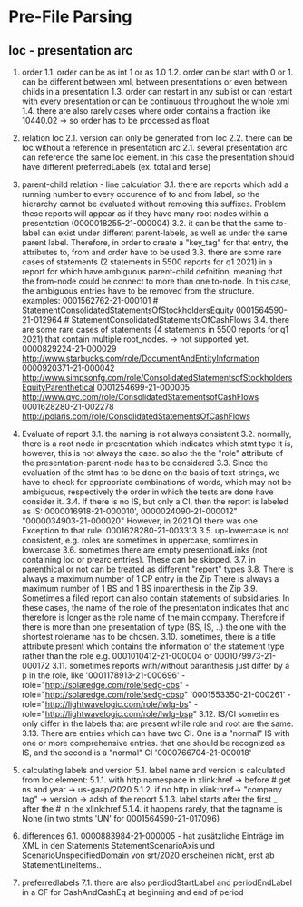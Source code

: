 # Pre-File Parsing
## loc - presentation arc

1. order
1.1. order can be as int 1 or as 1.0
1.2. order can be start with 0 or 1. can be different between xml, between presentations or even between childs in a presentation
1.3. order can restart in any sublist or can restart with every presentation or can be continuous throughout the whole xml
1.4. there are also rarely cases where order contains a fraction like 10440.02 -> so order has to be processed as float

2. relation loc
2.1. version can only be generated from loc
2.2. there can be loc without a reference in presentation arc
2.1. several presentation arc can reference the same loc element. in this case the presentation should have different preferredLabels (ex. total and terse)

3. parent-child relation - line calculation
3.1. there are reports which add a running number to every occurence of to and from label, so the
     hierarchy cannot be evaluated without removing this suffixes. Problem these reports will appear as if they
     have many root nodes within a presentation (0000018255-21-000004)
3.2. it can be that the same to-label can exist under different parent-labels, as well as under the 
     same parent label. Therefore, in order to create a "key_tag" for that entry, the attributes to, from and order
     have to be used
3.3. there are some rare cases of statements (2 statements in 5500 reports for q1 2021) in a report for which have ambiguous parent-child defnition, meaning
     that the from-node could be connect to more than one to-node. In this case, the ambiguous entries have
     to be removed from the structure.
     examples: 0001562762-21-000101 # StatementConsolidatedStatementsOfStockholdersEquity
               0001564590-21-012964 # StatementConsolidatedStatementsOfCashFlows
3.4. there are some rare cases of statements (4 statements in 5500 reports for q1 2021) that contain multiple root_nodes.
     -> not supported yet.
     0000829224-21-000029 http://www.starbucks.com/role/DocumentAndEntityInformation
     0000920371-21-000042 http://www.simpsonfg.com/role/ConsolidatedStatementsofStockholdersEquityParenthetical
     0001254699-21-000005 http://www.qvc.com/role/ConsolidatedStatementsofCashFlows
     0001628280-21-002278 http://polaris.com/role/ConsolidatedStatementsOfCashFlows     

    
4. Evaluate of report
3.1. the naming is not always consistent
3.2. normally, there is a root node in presentation which indicates which stmt type it is, however, this is not
     always the case. so also the the "role" attribute of the presentation-parent-node has to be considered
3.3. Since the evaluation of the stmt has to be done on the basis of text-strings, we have to check for appropriate
     combinations of words, which may not be ambiguous, respectively the order in which the tests are done have
     consider it.
3.4. If there is no IS, but only a CI, then the report is labeled as IS: 0000016918-21-000010', 0000024090-21-000012" "0000034903-21-000020"
     However, in 2021 Q1 there was one Exception to that rule: 0001628280-21-003313
3.5. up-lowercase is not consistent, e.g. roles are sometimes in uppercase, somtimes in lowercase
3.6. sometimes there are empty presentionatLinks (not containing loc or prearc entries). These can be skipped.
3.7. in parenthical or not can be treated as different "report" types
3.8. There is always a maximum number of 1 CP entry in the Zip
     There is always a maximum number of 1 BS and 1 BS inparenthesis in the Zip
3.9. Sometimes a filed report can also contain statements of subsidiaries. In these cases, the 
     name of the role of the presentation indicates that and therefore is longer as the role name of the
     main company. Therefore if there is more than one presentation of type (BS, IS, ..) the one with the shortest
     rolename has to be chosen.
3.10. sometimes, there is a title attribute present which contains the information of the statement type rather than the role
      e.g. 0001010412-21-000004 or 0001079973-21-000172
3.11. sometimes reports with/without paranthesis just differ by a p in the role, like
    '0001178913-21-000696'  - role="http://solaredge.com/role/sedg-cbs"
                            - role="http://solaredge.com/role/sedg-cbsp"
    '0001553350-21-000261'  - role="http://lightwavelogic.com/role/lwlg-bs"
                            - role="http://lightwavelogic.com/role/lwlg-bsp"
3.12. IS/CI sometimes only differ in the labels that are present while role and root are the same.
3.13. There are entries which can have two CI. One is a "normal" IS with one or more comprehensive entries.
      that one should be recognized as IS, and the second is a "normal" CI
      '0000766704-21-000018'



5. calculating labels and version
5.1. label name and version is calculated from loc element:
5.1.1. with http namespace in xlink:href -> before # get ns and year -> us-gaap/2020
5.1.2. if no http in xlink:href-> "company tag" -> version -> adsh of the report
5.1.3. label starts after the first _ after the # in the xlink:href 
5.1.4. it happens rarely, that the tagname is None (in two stmts 'UN' for 0001564590-21-017096)

6. differences
6.1.    0000883984-21-000005 - hat zusätzliche Einträge im XML in den Statements
        StatementScenarioAxis und ScenarioUnspecifiedDomain von srt/2020 erscheinen nicht, erst ab StatementLineItems..

7. preferredlabels
7.1. there are also perdiodStartLabel and periodEndLabel in a CF for CashAndCashEq at beginning and end of period

